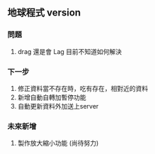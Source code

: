 ## 地球程式 version
### 問題
1. drag 還是會 Lag 目前不知道如何解決
### 下一步
1. 修正資料當不存在時，吃有存在，相對近的資料
2. 新增自動自轉加暫停功能
3. 自動更新資料外加送上server
### 未來新增
1. 製作放大縮小功能 (尚待努力)

